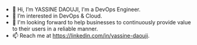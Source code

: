 - 👋 Hi, I’m YASSINE DAOUJI, I'm a DevOps Engineer.
- 🌱 I’m interested in DevOps & Cloud.
- 👀 I'm looking forward to help businesses to continuously provide value to their users in a reliable manner.
- 📫 Reach me at https://linkedin.com/in/yassine-daouji.

<!---
iamyacin/iamyacin is a ✨ special ✨ repository because its `README.md` (this file) appears on your GitHub profile.
You can click the Preview link to take a look at your changes.
--->
